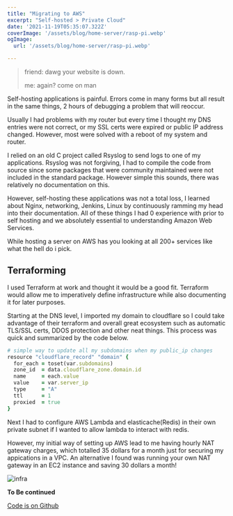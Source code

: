 ```yaml
---
title: "Migrating to AWS"
excerpt: "Self-hosted > Private Cloud"
date: '2021-11-19T05:35:07.322Z'
coverImage: '/assets/blog/home-server/rasp-pi.webp'
ogImage:
  url: '/assets/blog/home-server/rasp-pi.webp'

---
```


> friend: dawg your website is down.
>
> me: again? come on man

Self-hosting applications is painful. Errors come in many forms but all result in the same things, 2 hours of debugging a problem that will reoccur.

Usually I had problems with my router but every time I thought my DNS entries were not correct, or my SSL certs were expired or public IP address changed. However, most were solved with a reboot of my system and router.

I relied on an old C project called Rsyslog to send logs to one of my applications. Rsyslog was not forgiving, I had to compile the code from source since some packages that were community maintained were not included in the standard package. However simple this sounds, there was relatively no documentation on this.

However, self-hosting these applications was not a total loss, I learned about Nginx, networking, Jenkins, Linux by continuously ramming my head into their documentation. All of these things I had 0 experience with prior to self hosting and we absolutely essential to understanding Amazon Web Services.

While hosting a server on AWS has you looking at all 200+ services like what the hell do i pick.

## Terraforming

I used Terraform at work and thought it would be a good fit. Terraform would allow me to imperatively define infrastructure while also documenting it for later purposes.

Starting at the DNS level, I imported my domain to cloudflare so I could take advantage of their terraform and overall great ecosystem such as automatic TLS/SSL certs, DDOS protection and other neat things. This process was quick and summarized by the code below.

```ruby
# simple way to update all my subdomains when my public_ip changes
resource "cloudflare_record" "domain" {
  for_each = toset(var.subdomains)
  zone_id  = data.cloudflare_zone.domain.id
  name     = each.value
  value    = var.server_ip
  type     = "A"
  ttl      = 1
  proxied  = true
}
```

Next I had to configure AWS Lambda and elasticache(Redis) in their own private subnet if I wanted to allow lambda to interact with redis.

However, my initial way of setting up AWS lead to me having hourly NAT gateway charges, which totalled 35 dollars for a month just for securing my appications in a VPC. An alternative I found was running your own NAT gateway in an EC2 instance and saving 30 dollars a month!

![infra](/assets/blog/aws/infra.png)

**To Be continued**

[Code is on Github](https://github.com/notedwin/infra)

